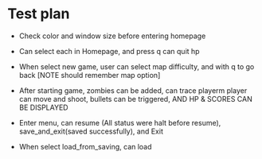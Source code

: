 # Test plan
- Check color and window size before entering homepage
- Can select each in Homepage, and press q can quit hp
- When select new game, user can select map difficulty, and with q to go back [NOTE should remember map option]
- After starting game, zombies can be added, can trace playerm player can move and shoot, bullets can be triggered, AND HP & SCORES CAN BE DISPLAYED
- Enter menu, can resume (All status were halt before resume), save_and_exit(saved successfully), and Exit

- When select load_from_saving, can load 